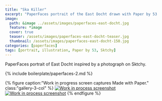 ```yaml
---
title: "Ska Killer"
excerpt: "PaperFaces portrait of the East Docht drawn with Paper by 53 on an iPad."
image: 
  path: &image ../assets/images/paperfaces-east-docht.jpg 
  feature: *image
  cover: true
  teaser: /assets/images/paperfaces-east-docht-teaser.jpg
  thumbnail: /assets/images/paperfaces-east-docht-150.jpg
categories: [paperfaces]
tags: [portrait, illustration, Paper by 53, Sktchy]
---
```


PaperFaces portrait of East Docht inspired by a photograph on Sktchy.

{% include boilerplate/paperfaces-2.md %}

{% figure caption:"Work in progress screen captures Made with Paper." class:"gallery-3-col" %}
[![Work in process screenshot](/assets/images/paperfaces-east-docht-process-1-600.jpg)](/assets/images/paperfaces-east-docht-process-1-lg.jpg) [![Work in process screenshot](/assets/images/paperfaces-east-docht-process-2-600.jpg)](/assets/images/paperfaces-east-docht-process-2-lg.jpg)
{% endfigure %}
